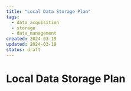 ```yaml
---
title: "Local Data Storage Plan"
tags:
  - data_acquisition
  - storage
  - data_management
created: 2024-03-19
updated: 2024-03-19
status: draft
---
```


# Local Data Storage Plan

